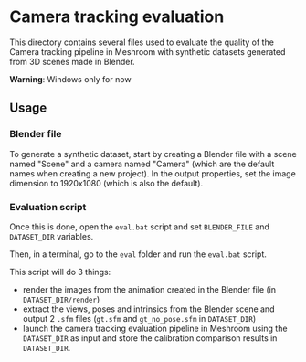 # Camera tracking evaluation

This directory contains several files used to evaluate the quality of the Camera tracking pipeline in Meshroom with synthetic datasets generated from 3D scenes made in Blender.

**Warning**: Windows only for now

## Usage

### Blender file

To generate a synthetic dataset, start by creating a Blender file with a scene named "Scene" and a camera named "Camera" (which are the default names when creating a new project).
In the output properties, set the image dimension to 1920x1080 (which is also the default).

### Evaluation script

Once this is done, open the `eval.bat` script and set `BLENDER_FILE` and `DATASET_DIR` variables.

Then, in a terminal, go to the `eval` folder and run the `eval.bat` script. 

This script will do 3 things: 
- render the images from the animation created in the Blender file (in `DATASET_DIR/render`)
- extract the views, poses and intrinsics from the Blender scene and output 2 `.sfm` files (`gt.sfm` and `gt_no_pose.sfm` in `DATASET_DIR`)
- launch the camera tracking evaluation pipeline in Meshroom using the `DATASET_DIR` as input and store the calibration comparison results in `DATASET_DIR`.
